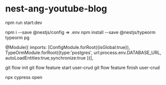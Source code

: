 # nest-ang-youtube-blog
npm run start:dev

npm i --save @nestjs/config => .env
npm install --save @nestjs/typeorm typeorm pg 

@Module({
  imports: [ConfigModule.forRoot({isGlobal:true}),
  TypeOrmModule.forRoot({type:'postgres', url:process.env.DATABASE_URL,
  autoLoadEntities:true,synchronize:true
})],

git flow init
git flow feature start user-crud
 git flow feature finish user-crud

 npx cypress open